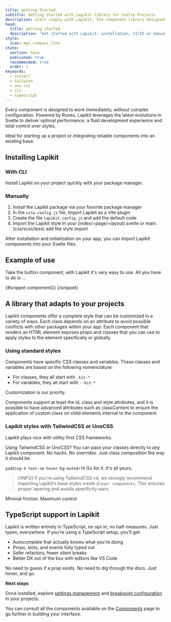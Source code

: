 ```yaml
---
title: getting Started
subtitle: Getting Started with Lapikit library for Svelte Projects
description: start simply with Lapikit, the component library designed for Svelte 5.
head:
  title: getting started
  description: "Get started with Lapikit: installation, CI/CD or manual configuration. Everything you need to get your Svelte projects up and running fast."
style:
  icon: mgc_compass_line
state:
  section: base
  published: true
  recommended: true
  order: 1
keywords:
  - install
  - tailwind
  - uno css
  - cli
  - typescript
---
```


<script>
    import { Sandbox, CommandLine } from '$lib/components/index.js';
    // codes
    import ConfigureViteConfigJS from "$lib/components/docs/configure-vite.config.js?raw";
    import AddDefaultConfigLapikit from "$lib/components/docs/add-default-config-lapikit.ts?raw";
    import AddStyle from "$lib/components/docs/import-style.txt?raw";
    import AddLayerTailwindCSSStyle from "$lib/components/docs/tailwindcss-layer-style.txt?raw";


    // components
    import ButtonBase from "$lib/components/docs/button/button-base.svelte";
    import ButtonBaseCode from "$lib/components/docs/button/button-base.svelte?raw";

    // command line
    const commandInstall = [
        {pkg: "npm", command: ["npm i -D lapikit", "npx lapikit init"]},
        {pkg: "yarn", command: ["yarn add -D lapikit", "npx lapikit init"]},
    ];
    const commandInstallWithoutCLI = [
        {pkg: "npm", command: "npm i -D lapikit"},
        {pkg: "yarn", command: "yarn add -D lapikit"},
    ];
</script>

Every component is designed to work immediately, without complex configuration. Powered by Runes, Lapikit leverages the latest evolutions in Svelte to deliver optimal performance, a fluid development experience and total control over styles.

Ideal for starting up a project or integrating reliable components into an existing base.

## Installing Lapikit

### With CLI

Install Lapikit on your project quickly with your package manager.

<CommandLine name="intall-lapikit" command={commandInstall}/>

### Manually

1. Install the Lapikit package via your favorite package manager
   <CommandLine name="intall-lapikit-manually" command={commandInstallWithoutCLI}/>
2. In the `vite.config.js` file, Import Lapikit as a Vite plugin
   <Sandbox name="configure-vite-config-js" code={ConfigureViteConfigJS}/>
3. Create the file `lapikit.config.js` and add the default code
   <Sandbox name="add-default-config-lapikit" code={AddDefaultConfigLapikit}/>
4. Import the Lapikit style
   In your (index/+page/+layout).svelte or main.(css/scss/less) add the style import
   <Sandbox name="add-style-in-svelte" code={AddStyle}/>

After installation and initialization on your app, you can import Lapikit components into your Svelte files.

## Example of use

Take the button component, with Lapikit it's very easy to use. All you have to do is ...

<Sandbox name="button-base-sandbox" code={ButtonBaseCode}>
	{#snippet component()}
		<ButtonBase/>
	{/snippet}
</Sandbox>

## A library that adapts to your projects

Lapikit components offer a complete style that can be customized in a variety of ways. Each class depends on an attribute to avoid possible conflicts with other packages within your app. Each component that renders an HTML element exposes props and classes that you can use to apply styles to the element specifically or globally.

### Using standard styles

Components have specific CSS classes and variables. These classes and variables are based on the following nomenclature:

- For classes, they all start with `.kit-*`
- For variables, they all start with `--kit-*`

Customization is our priority.

Components support at least the id, class and style attributes, and it is possible to have advanced attributes such as classContent to ensure the application of custom class on child elements internal to the component.

### Lapikit styles with TailwindCSS or UnoCSS

Lapikit plays nice with utility-first CSS frameworks.

Using TailwindCSS or UnoCSS? You can pass your classes directly to any Lapikit component. No hacks. No overrides. Just class composition the way it should be.

`padding-4 text-sm hover:bg-muted/70` Go for it. It's all yours.

> [!INFO]
> If you're using TailwindCSS v4, we strongly recommend importing Lapikit’s base styles inside `@layer components`. This ensures proper layering and avoids specificity wars.

<Sandbox name="tailwindcss-layer-config-lapikit" code={AddLayerTailwindCSSStyle}/>

Minimal friction. Maximum control.

## TypeScript support in Lapikit

Lapikit is written entirely in TypeScript, no opt-in, no half-measures. Just types, everywhere.
If you're using a TypeScript setup, you'll get:

- Autocomplete that actually knows what you're doing
- Props, slots, and events fully typed out
- Safer refactors, fewer silent breaks
- Better DX out of the box with editors like VS Code

No need to guess if a prop exists. No need to dig through the docs. Just hover, and go.

**Next steps**

Once installed, explore [settings management](/docs/customize) and [breakpoint configuration](/docs/breakpoints) in your projects.

You can consult all the components available on the [Components](/docs/components) page to go further in building your interface.
